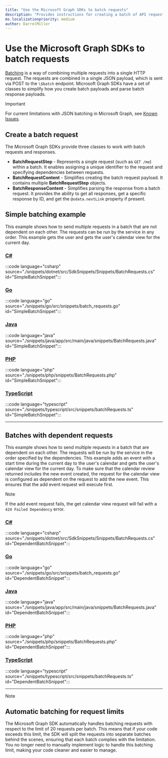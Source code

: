 ```yaml
---
title: "Use the Microsoft Graph SDKs to batch requests"
description: "Provides instructions for creating a batch of API requests using the Microsoft Graph SDKs."
ms.localizationpriority: medium
author: DarrelMiller
---
```


<!-- markdownlint-disable MD024 MD051 -->

# Use the Microsoft Graph SDKs to batch requests

[Batching](../json-batching.md) is a way of combining multiple requests into a single HTTP request. The requests are combined in a single JSON payload, which is sent via POST to the `\$batch` endpoint. Microsoft Graph SDKs have a set of classes to simplify how you create batch payloads and parse batch response payloads.

> [!IMPORTANT]
> For current limitations with JSON batching in Microsoft Graph, see [Known Issues](https://developer.microsoft.com/en-us/graph/known-issues/?filterBy=JSON%20batching&search=).

## Create a batch request

The Microsoft Graph SDKs provide three classes to work with batch requests and responses.

- **BatchRequestStep** - Represents a single request (such as `GET /me`) within a batch. It enables assigning a unique identifier to the request and specifying dependencies between requests.
- **BatchRequestContent** - Simplifies creating the batch request payload. It contains multiple **BatchRequestStep** objects.
- **BatchResponseContent** - Simplifies parsing the response from a batch request. It provides the ability to get all responses, get a specific response by ID, and get the `@odata.nextLink` property if present.

## Simple batching example

This example shows how to send multiple requests in a batch that are not dependent on each other. The requests can be run by the service in any order. This example gets the user and gets the user's calendar view for the current day.

### [C#](#tab/csharp)

:::code language="csharp" source="./snippets/dotnet/src/SdkSnippets/Snippets/BatchRequests.cs" id="SimpleBatchSnippet":::

### [Go](#tab/go)

:::code language="go" source="./snippets/go/src/snippets/batch_requests.go" id="SimpleBatchSnippet":::

### [Java](#tab/java)

:::code language="java" source="./snippets/java/app/src/main/java/snippets/BatchRequests.java" id="SimpleBatchSnippet":::

### [PHP](#tab/PHP)

:::code language="php" source="./snippets/php/snippets/BatchRequests.php" id="SimpleBatchSnippet":::

### [TypeScript](#tab/typescript)

:::code language="typescript" source="./snippets/typescript/src/snippets/batchRequests.ts" id="SimpleBatchSnippet":::

---

## Batches with dependent requests

This example shows how to send multiple requests in a batch that are dependent on each other. The requests will be run by the service in the order specified by the dependencies. This example adds an event with a start time during the current day to the user's calendar and gets the user's calendar view for the current day. To make sure that the calendar review returned includes the new event created, the request for the calendar view is configured as dependent on the request to add the new event. This ensures that the add event request will execute first.

> [!NOTE]
> If the add event request fails, the get calendar view request will fail with a `424 Failed Dependency` error.

### [C#](#tab/csharp)

:::code language="csharp" source="./snippets/dotnet/src/SdkSnippets/Snippets/BatchRequests.cs" id="DependentBatchSnippet":::

### [Go](#tab/go)

:::code language="go" source="./snippets/go/src/snippets/batch_requests.go" id="DependentBatchSnippet":::

### [Java](#tab/java)

:::code language="java" source="./snippets/java/app/src/main/java/snippets/BatchRequests.java" id="DependentBatchSnippet":::

### [PHP](#tab/PHP)

:::code language="php" source="./snippets/php/snippets/BatchRequests.php" id="DependentBatchSnippet":::

### [TypeScript](#tab/typescript)

:::code language="typescript" source="./snippets/typescript/src/snippets/batchRequests.ts" id="DependentBatchSnippet":::

---

> [!NOTE]
> ## Automatic batching for request limits
> The Microsoft Graph SDK automatically handles batching requests with respect to the limit of 20 requests per batch. This means that if your code exceeds this limit, the SDK will split the requests into separate batches behind the scenes, ensuring that each batch complies with the limitation. You no longer need to manually implement logic to handle this batching limit, making your code cleaner and easier to manage.


